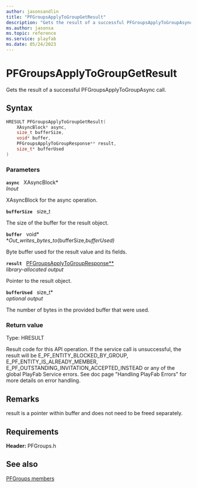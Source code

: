 ```yaml
---
author: jasonsandlin
title: "PFGroupsApplyToGroupGetResult"
description: "Gets the result of a successful PFGroupsApplyToGroupAsync call."
ms.author: jasonsa
ms.topic: reference
ms.service: playfab
ms.date: 05/24/2023
---
```


# PFGroupsApplyToGroupGetResult  

Gets the result of a successful PFGroupsApplyToGroupAsync call.  

## Syntax  
  
```cpp
HRESULT PFGroupsApplyToGroupGetResult(  
    XAsyncBlock* async,  
    size_t bufferSize,  
    void* buffer,  
    PFGroupsApplyToGroupResponse** result,  
    size_t* bufferUsed  
)  
```  
  
### Parameters  
  
**`async`** &nbsp; XAsyncBlock*  
*_Inout_*  
  
XAsyncBlock for the async operation.  
  
**`bufferSize`** &nbsp; size_t  
  
The size of the buffer for the result object.  
  
**`buffer`** &nbsp; void*  
*_Out_writes_bytes_to_(bufferSize,*bufferUsed)*  
  
Byte buffer used for the result value and its fields.  
  
**`result`** &nbsp; [PFGroupsApplyToGroupResponse**](../../pfgroupstypes/structs/pfgroupsapplytogroupresponse.md)  
*library-allocated output*  
  
Pointer to the result object.  
  
**`bufferUsed`** &nbsp; size_t*  
*optional output*  
  
The number of bytes in the provided buffer that were used.  
  
  
### Return value
Type: HRESULT
  
Result code for this API operation. If the service call is unsuccessful, the result will be E_PF_ENTITY_BLOCKED_BY_GROUP, E_PF_ENTITY_IS_ALREADY_MEMBER, E_PF_OUTSTANDING_INVITATION_ACCEPTED_INSTEAD or any of the global PlayFab Service errors. See doc page "Handling PlayFab Errors" for more details on error handling.
  
## Remarks  
  
result is a pointer within buffer and does not need to be freed separately.
  
## Requirements  
  
**Header:** PFGroups.h
  
## See also  
[PFGroups members](../pfgroups_members.md)  

  
  

